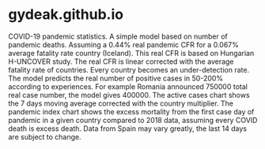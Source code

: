 # gydeak.github.io
COVID-19 pandemic statistics. A simple model based on number of pandemic deaths. Assuming a 0.44% real pandemic CFR for a 0.067% average fatality rate country (Iceland). This real CFR is based on Hungarian H-UNCOVER study. The real CFR is linear corrected with the average fatality rate of countries. Every country becomes an under-detection rate. The model predicts the real number of positive cases in 50-200% according to experiences. For example Romania announced 750000 total real case number, the model gives 400000. The active cases chart shows the 7 days moving average corrected with the country multiplier. The pandemic index chart shows the excess mortality from the first case day of pandemic in a given country compared to 2018 data, assuming every COVID death is excess death. Data from Spain may vary greatly, the last 14 days are subject to change.
